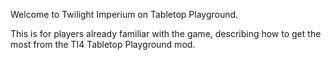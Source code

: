 Welcome to Twilight Imperium on Tabletop Playground.

This is for players already familiar with the game, describing how to get the most from the TI4 Tabletop Playground mod.

